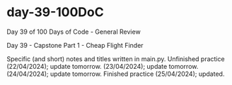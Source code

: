 # day-39-100DoC
Day 39 of 100 Days of Code - General Review

Day 39 - Capstone Part 1 - Cheap Flight Finder

Specific (and short) notes and titles written in main.py. 
  Unfinished practice (22/04/2024); update tomorrow.
                      (23/04/2024); update tomorrow.
                      (24/04/2024); update tomorrow.
    Finished practice (25/04/2024); updated.
